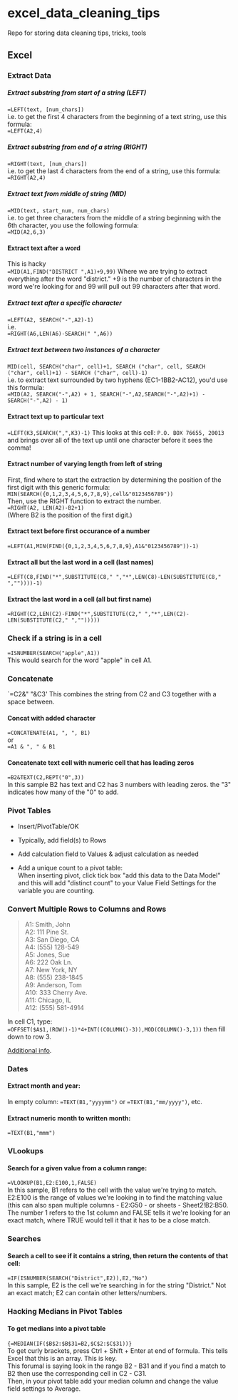 # excel_data_cleaning_tips
Repo for storing data cleaning tips, tricks, tools


## Excel

### Extract Data

##### Extract substring from start of a string (LEFT)
`=LEFT(text, [num_chars])`  
i.e. to get the first 4 characters from the beginning of a text string, use this formula:  
`=LEFT(A2,4)`  

##### Extract substring from end of a string (RIGHT)
`=RIGHT(text, [num_chars])`  
i.e. to get the last 4 characters from the end of a string, use this formula:  
`=RIGHT(A2,4)`  

##### Extract text from middle of string (MID)
`=MID(text, start_num, num_chars)`  
i.e. to get three characters from the middle of a string beginning with the 6th character, you use the following formula:  
`=MID(A2,6,3)`  

#### Extract text after a word  
This is hacky  
`=MID(A1,FIND("DISTRICT ",A1)+9,99)` 
Where we are trying to extract everything after the word "district." +9 is the number of characters in the word we're looking for and 99 will pull out 99 characters after that word.  

##### Extract text after a specific character
`=LEFT(A2, SEARCH("-",A2)-1)`  
i.e.   
`=RIGHT(A6,LEN(A6)-SEARCH(" ",A6))`  

##### Extract text between two instances of a character
`MID(cell, SEARCH("char", cell)+1, SEARCH ("char", cell, SEARCH ("char", cell)+1) - SEARCH ("char", cell)-1)`  
i.e. to extract text surrounded by two hyphens (EC1-1BB2-AC12), you'd use this formula:  
`=MID(A2, SEARCH("-",A2) + 1, SEARCH("-",A2,SEARCH("-",A2)+1) - SEARCH("-",A2) - 1)`

#### Extract text up to particular text
`=LEFT(K3,SEARCH(",",K3)-1)`
This looks at this cell: `P.O. BOX 76655, 20013` and brings over all of the text up until one character before it sees the comma!

#### Extract number of varying length from left of string  
First, find where to start the extraction by determining the position of the first digit with this generic formula:  
`MIN(SEARCH({0,1,2,3,4,5,6,7,8,9},cell&"0123456789"))`  
Then, use the RIGHT function to extract the number.  
`=RIGHT(A2, LEN(A2)-B2+1)`  
(Where B2 is the position of the first digit.)

#### Extract text before first occurance of a number  
`=LEFT(A1,MIN(FIND({0,1,2,3,4,5,6,7,8,9},A1&"0123456789"))-1)`  

#### Extract all but the last word in a cell (last names)
`=LEFT(C8,FIND("*",SUBSTITUTE(C8," ","*",LEN(C8)-LEN(SUBSTITUTE(C8," ",""))))-1)`  

#### Extract the last word in a cell (all but first name)  
`=RIGHT(C2,LEN(C2)-FIND("*",SUBSTITUTE(C2," ","*",LEN(C2)-LEN(SUBSTITUTE(C2," ","")))))`  


### Check if a string is in a cell  
`=ISNUMBER(SEARCH("apple",A1))`  
This would search for the word "apple" in cell A1.  

### Concatenate
`=C2&" "&C3' 
This combines the string from C2 and C3 together with a space between.  

#### Concat with added character  
`=CONCATENATE(A1, ", ", B1)`  
or  
`=A1 & ", " & B1`

#### Concatenate text cell with numeric cell that has leading zeros
`=B2&TEXT(C2,REPT("0",3))`  
In this sample B2 has text and C2 has 3 numbers with leading zeros. the "3" indicates how many of the "0" to add.  

### Pivot Tables
* Insert/PivotTable/OK
* Typically, add field(s) to Rows
* Add calculation field to Values & adjust calculation as needed

* Add a unique count to a pivot table:  
When inserting pivot, click tick box "add this data to the Data Model" and this will add "distinct count" to your Value Field Settings for the variable you are counting.


### Convert Multiple Rows to Columns and Rows
> A1: Smith, John  
> A2: 111 Pine St.  
> A3: San Diego, CA  
> A4: (555) 128-549  
> A5: Jones, Sue  
> A6: 222 Oak Ln.  
> A7: New York, NY  
> A8: (555) 238-1845  
> A9: Anderson, Tom  
> A10: 333 Cherry Ave.  
> A11: Chicago, IL  
> A12: (555) 581-4914  

In cell C1, type:  
`=OFFSET($A$1,(ROW()-1)*4+INT((COLUMN()-3)),MOD(COLUMN()-3,1))` 
then fill down to row 3.  

[Additional info](https://support.office.com/en-us/article/how-to-convert-multiple-rows-and-columns-to-columns-and-rows-in-excel-09c017ec-a151-41b0-9caf-60b01f9a4deb).


### Dates
#### Extract month and year:
In empty column:
`=TEXT(B1,"yyyymm")` or
`=TEXT(B1,"mm/yyyy")`, etc.
#### Extract numeric month to written month:
`=TEXT(B1,"mmm")`


### VLookups
#### Search for a given value from a column range: 
`=VLOOKUP(B1,E2:E100,1,FALSE)`  
In this sample, B1 refers to the cell with the value we're trying to match. E2:E100 is the range of values we're looking in to find the matching value (this can also span multiple columns - E2:G50 - or sheets - Sheet2!B2:B50. The number 1 refers to the 1st column and FALSE tells it we're looking for an exact match, where TRUE would tell it that it has to be a close match. 


### Searches
#### Search a cell to see if it contains a string, then return the contents of that cell:  
`=IF(ISNUMBER(SEARCH("District",E2)),E2,"No")`  
In this sample, E2 is the cell we're searching in for the string "District." Not an exact match; E2 can contain other letters/numbers.


### Hacking Medians in Pivot Tables
#### To get medians into a pivot table  
`{=MEDIAN(IF($B$2:$B$31=B2,$C$2:$C$31))}`  
To get curly brackets, press Ctrl + Shift + Enter at end of formula. This tells Excel that this is an array. This is key.  
This forumal is saying look in the range B2 - B31 and if you find a match to B2 then use the corresponding cell in C2 - C31.  
Then, in your pivot table add your median column and change the value field settings to Average.  


